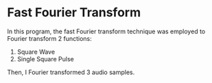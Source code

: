 # Fast Fourier Transform

In this program, the fast Fourier transform technique was employed to Fourier transform 2 functions:
1. Square Wave
2. Single Square Pulse

Then, I Fourier transformed 3 audio samples.
